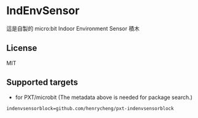 # IndEnvSensor

這是自製的 micro:bit Indoor Environment Sensor 積木

## License

MIT

## Supported targets

* for PXT/microbit
(The metadata above is needed for package search.)

```package
indenvsensorblock=github.com/henrycheng/pxt-indenvsensorblock
```
